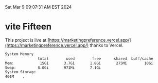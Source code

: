 Sat Mar  9 09:07:31 AM EST 2024

# vite Fifteen


This project is live at [https://marketingpreference.vercel.app/](https://marketingpreference.vercel.app/) thanks to Vercel.

```bash
System Memory
               total        used        free      shared  buff/cache   available
Mem:            15Gi       3.7Gi       1.8Gi       275Mi        10Gi        11Gi
Swap:          8.0Gi       971Mi       7.1Gi
System Storage
401M	.
```
```bash
